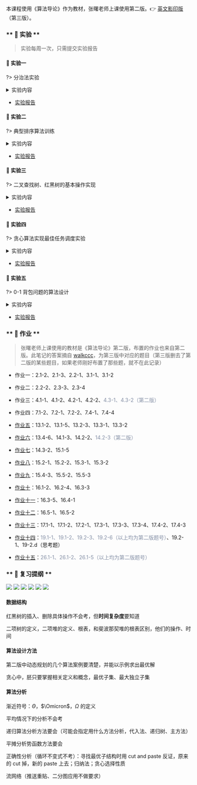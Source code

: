 <style>
    .crisp-client, #vcomments {
        display: none;
    }
</style>

本课程使用《算法导论》作为教材，张曙老师上课使用第二版。👉 [英文影印版](course/introduction-to-algorithms/introduction-to-algorithms-3rd.pdf ':ignore')（第三版）。


<!-- tabs:start -->

### ** 🔬 实验 **

> 实验每周一次，只需提交实验报告

#### 🔬 实验一

?> 分治法实验

<details>
<summary>实验内容</summary>

<!-- <iframe src="https://cdn.jsdelivr.net/gh/JingqingLin/Blog/docs/course/introduction-to-algorithms/lab-1-分治法实验.pdf" width="100%" height=500px>
浏览器不支持显示 PDF，请下载：
<a href="https://cdn.jsdelivr.net/gh/JingqingLin/Blog/docs/course/introduction-to-algorithms/lab-1-分治法实验.pdf">下载 PDF</a></iframe> -->

> ```pdf
> course/introduction-to-algorithms/lab-1-分治法实验.pdf
> ```

</details>

- [实验报告](course/introduction-to-algorithms/lab-1.md)

#### 🔬 实验二

?> 典型排序算法训练

<details>
<summary>实验内容</summary>

> ```pdf
> course/introduction-to-algorithms/lab-2-典型排序算法训练.pdf
> ```

</details>

- [实验报告](course/introduction-to-algorithms/lab-2.md)

#### 🔬 实验三

?> 二叉查找树、红黑树的基本操作实现

<details>
<summary>实验内容</summary>

> ```pdf
> course/introduction-to-algorithms/lab-3-二叉查找树、红黑树的基本操作实现.pdf
> ```

</details>

- [实验报告](course/introduction-to-algorithms/lab-3.md)

#### 🔬 实验四

?> 贪心算法实现最佳任务调度实验

<details>
<summary>实验内容</summary>

> ```pdf
> course/introduction-to-algorithms/lab-4-贪心算法实现最佳任务调度实验.pdf
> ```

</details>

- [实验报告](course/introduction-to-algorithms/lab-4.md)

#### 🔬 实验五

?> 0-1 背包问题的算法设计

<details>
<summary>实验内容</summary>

> ```pdf
> course/introduction-to-algorithms/lab-5-0-1-背包问题的算法设计.pdf
> ```

</details>

- [实验报告](course/introduction-to-algorithms/lab-5.md)

### ** 📝 作业 **

> 张曙老师上课使用的教材是《算法导论》第二版，布置的作业也来自第二版。此笔记的答案摘自 [walkccc](https://walkccc.github.io/CLRS/)，为第三版中对应的题目（第三版删去了第二版的某些题目，如果老师刚好布置了那些题，就不在此记录）

- 作业一：2.1-2、2.1-3、2.2-1、3.1-1、3.1-2

- 作业二：2.2-2、2.3-3、2.3-4

- 作业三：4.1-1、4.1-2、4.2-1、4.2-2、<font color=#8590a6>4.3-1、4.3-2（第二版）</font>

- 作业四：7.1-2、7.2-1、7.2-2、7.4-1、7.4-4

- [作业五](course/introduction-to-algorithms/task-5.md)：13.1-2、13.1-5、13.2-3、13.3-1、13.3-2

- [作业六](course/introduction-to-algorithms/task-6.md)：13.4-6、14.1-3、14.2-2、<font color=#8590a6>14.2-3（第二版）</font>

- [作业七](course/introduction-to-algorithms/task-7.md)：14.3-2、15.1-5

- [作业八](course/introduction-to-algorithms/task-8.md)：15.2-1、15.2-2、15.3-1、15.3-2

- [作业九](course/introduction-to-algorithms/task-9.md)：15.4-3、15.5-2、15.5-3

- [作业十](course/introduction-to-algorithms/task-10.md)：16.1-2、16.2-4、16.3-3

- [作业十一](course/introduction-to-algorithms/task-11.md)：16.3-5、16.4-1

- [作业十二](course/introduction-to-algorithms/task-12.md)：16.5-1、16.5-2

- [作业十三](course/introduction-to-algorithms/task-13.md)：17.1-1、17.1-2、17.2-1、17.3-1、17.3-3、17.3-4、17.4-2、17.4-3

- [作业十四](course/introduction-to-algorithms/task-14.md)：<font color=#8590a6>19.1-1、19.1-2、19.2-3、19.2-6（以上均为第二版题号）</font>、19.2-1、19-2.d（思考题）

- [作业十五](course/introduction-to-algorithms/task-15.md)：<font color=#8590a6>26.1-1、26.1-2、26.1-5（以上均为第二版题号）</font>

### ** 💯 复习提纲 **

![](_images/summary-1.png)
![](_images/summary-2.png)
![](_images/summary-3.png)
![](_images/summary-4.png)
![](_images/summary-5.png)
![](_images/summary-6.png)

#### 数据结构

红黑树的插入、删除具体操作不会考，但**时间复杂度**要知道

二项树的定义，二项堆的定义、根表，和斐波那契堆的根表区别，他们的操作、时间

#### 算法设计方法

第二版中动态规划的几个算法案例要清楚，并能以示例求出最优解

贪心中，胚只要掌握相关定义和概念，最优子集、最大独立子集

#### 算法分析

渐近符号：$\Theta$，$\Omicron$，$\Omega$ 的定义

平均情况下的分析不会考

递归算法分析方法要会（可能会指定用什么方法分析，代入法、递归树、主方法）

平摊分析势函数方法要会

正确性分析（循环不变式不考）：寻找最优子结构时用 cut and paste 反证，原来的 cut 掉，新的 paste 上去；归纳法；贪心选择性质

流网络（推送重贴、二分图应用不做要求）

<!-- tabs:end -->
